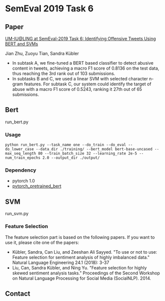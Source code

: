 # SemEval 2019 Task 6

## Paper
[UM-IU@LING at SemEval-2019 Task 6: Identifying Offensive Tweets Using BERT and SVMs](https://arxiv.org/abs/1904.03450)

Jian Zhu, Zuoyu Tian, Sandra Kübler


* In subtask A, we fine-tuned a BERT based classifier to detect abusive content in tweets, achieving a macro F1 score of 0.8136 on the test data, thus reaching the 3rd rank out of 103 submissions. 
* In subtasks B and C, we used a linear SVM with selected character n-gram features. For subtask C, our system could identify the target of abuse with a macro F1 score of 0.5243, ranking it 27th out of 65 submissions.

## Bert
run_bert.py
### Usage
`python run_bert.py --task_name one --do_train --do_eval --do_lower_case --data_dir ./training/ --bert_model bert-base-uncased --max_seq_length 80 --train_batch_size 32 --learning_rate 2e-5 --num_train_epochs 2.0 --output_dir ./output/`
### Dependency
* pytorch 1.0
* [pytorch_pretrained_bert](https://github.com/huggingface/pytorch-pretrained-BERT)

## SVM
run_svm.py


### Feature Selection
The feature selection part is based on the following papers. If you want to use it, please cite one of the papers:
* Kübler, Sandra, Can Liu, and Zeeshan Ali Sayyed. "To use or not to use: Feature selection for sentiment analysis of highly imbalanced data." Natural Language Engineering 24.1 (2018): 3-37
* Liu, Can, Sandra Kübler, and Ning Yu. "Feature selection for highly skewed sentiment analysis tasks." Proceedings of the Second Workshop on Natural Language Processing for Social Media (SocialNLP). 2014.

## Contact



